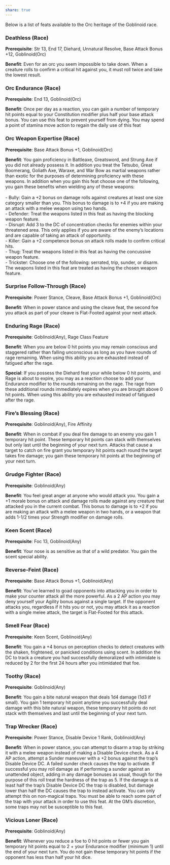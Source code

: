 ```yaml
---
share: true
---
```

Below is a list of feats available to the Orc heritage of the Goblinoid race.

<h3><span><p>Deathless (Race)</p></span></h3><p><span><p><b>Prerequisite</b>:    Str 13, End 17, Diehard, Unnatural Resolve, Base Attack Bonus +12, Goblinoid(Orc)<br></p></span></p><p><span><p><b>Benefit</b>:    Even for an orc you seem impossible to take down. When a creature rolls to confirm a critical hit against you, it must roll twice and take the lowest result.<br></p></span></p><h3><span><p>Orc Endurance (Race)</p></span></h3><p><span><p><b>Prerequisite</b>:    End 13, Goblinoid(Orc)<br></p></span></p><p><span><p><b>Benefit</b>:    Once per day as a reaction, you can gain a number of temporary hit points equal to your Constitution modifier plus half your base attack bonus. You can use this feat to prevent yourself from dying. You may spend a point of stamina move action to regain the daily use of this feat<br></p></span></p><h3><span><p>Orc Weapon Expertise (Race)</p></span></h3><p><span><p><b>Prerequisite</b>:    Base Attack Bonus +1, Goblinoid(Orc)<br></p></span></p><p><span><p><b>Benefit</b>:    You gain proficiency in Battleaxe, Greatsword, and Strung Axe if you did not already possess it. In addition you treat the Tetsubo, Great Boomerang, Goliath Axe, Waraxe, and War Bow as martial weapons rather than exotic for the purposes of determining proficiency with these weapons. In addition when you gain this feat choose one of the following, you gain these benefits when wielding any of these weapons:<br><br>- Bully: Gain a +2 bonus on damage rolls against creatures at least one size category smaller than you. This bonus to damage is to +4 if you are making an attack with a melee weapon using two hands.<br>- Defender: Treat the weapons listed in this feat as having the blocking weapon feature.<br>- Disrupt: Add 3 to the DC of concentration checks for enemies within your threatened area. This only applies if you are aware of the enemy’s locations and are capable of taking an attack of opportunity.<br>- Killer: Gain a +2 competence bonus on attack rolls made to confirm critical hits.<br>- Thug: Treat the weapons listed in this feat as having the concussive weapon feature.<br>- Trickster: Choose one of the following: serrated, trip, sunder, or disarm. The weapons listed in this feat are treated as having the chosen weapon feature.<br></p></span></p><h3><span><p>Surprise Follow-Through (Race)</p></span></h3><p><span><p><b>Prerequisite</b>:    Power Stance, Cleave, Base Attack Bonus +1, Goblinoid(Orc)<br></p></span></p><p><span><p><b>Benefit</b>:    When in power stance and using the cleave feat, the second foe you attack as part of your cleave is Flat-Footed against your next attack.<br></p></span></p><h3><span><p>Enduring Rage (Race)</p></span></h3><p><span><p><b>Prerequisite</b>:    Goblinoid(Any), Rage Class Feature<br></p></span></p><p><span><p><b>Benefit</b>:    When you are below 0 hit points you may remain conscious and staggered rather than falling unconscious as long as you have rounds of rage remaining. When using this ability you are exhausted instead of fatigued after the rage.<br></p></span></p><p><span><p><b>Special</b>:    If you possess the Diehard feat your while below 0 hit points, and Rage is about to expire, you may as a reaction choose to add your Endurance modifier to the rounds remaining on the rage. The rage from these additional rounds immediately expires when you are brought above 0 hit points. When using this ability you are exhausted instead of fatigued after the rage.<br></p></span></p><h3><span><p>Fire’s Blessing (Race)</p></span></h3><p><span><p><b>Prerequisite</b>:    Goblinoid(Any), Fire Affinity<br></p></span></p><p><span><p><b>Benefit</b>:    When in combat if you deal fire damage to an enemy you gain 1 temporary hit point. These temporary hit points can stack with themselves but only last until the beginning of your next turn. Attacks that cause a target to catch on fire grant you temporary hit points each round the target takes fire damage; you gain these temporary hit points at the beginning of your next turn.<br></p></span></p><h3><span><p>Grudge Fighter (Race)</p></span></h3><p><span><p><b>Prerequisite</b>:    Goblinoid(Any)<br></p></span></p><p><span><p><b>Benefit</b>:    You feel great anger at anyone who would attack you. You gain a +1 morale bonus on attack and damage rolls made against any creature that attacked you in the current combat. This bonus to damage is to +2 if you are making an attack with a melee weapon in two hands, or a weapon that adds 1-1/2 times your Strength modifier on damage rolls.<br></p></span></p><h3><span><p>Keen Scent (Race)</p></span></h3><p><span><p><b>Prerequisite</b>:    Foc 13, Goblinoid(Any)<br></p></span></p><p><span><p><b>Benefit</b>:    Your nose is as sensitive as that of a wild predator. You gain the scent special ability.<br></p></span></p><h3><span><p>Reverse-Feint (Race)</p></span></h3><p><span><p><b>Prerequisite</b>:    Base Attack Bonus +1, Goblinoid(Any)<br></p></span></p><p><span><p><b>Benefit</b>:    You’ve learned to goad opponents into attacking you in order to make your counter attack all the more powerful. As a 2 AP action you may deny yourself your Agility bonus against a single target. If the opponent attacks you, regardless if it hits you or not, you may attack it as a reaction with a single melee attack, the target is Flat-Footed  for this attack.<br></p></span></p><h3><span><p>Smell Fear (Race)</p></span></h3><p><span><p><b>Prerequisite</b>:    Keen Scent, Goblinoid(Any)<br></p></span></p><p><span><p><b>Benefit</b>:    You gain a +4 bonus on perception checks to detect creatures with the shaken, frightened, or panicked conditions using scent. In addition the DC to track a creature you had successfully demoralized with intimidate is reduced by 2 for the first 24 hours after you intimidated that foe.<br></p></span></p><h3><span><p>Toothy (Race)</p></span></h3><p><span><p><b>Prerequisite</b>:    Goblinoid(Any)<br></p></span></p><p><span><p><b>Benefit</b>:    You gain a bite natural weapon that deals 1d4 damage (1d3 if small). You gain 1 temporary hit point anytime you successfully deal damage with this bite natural weapon, these temporary hit points do not stack with themselves and last until the beginning of your next turn.<br></p></span></p><h3><span><p>Trap Wrecker (Race)</p></span></h3><p><span><p><b>Prerequisite</b>:    Power Stance, Disable Device 1 Rank, Goblinoid(Any)<br></p></span></p><p><span><p><b>Benefit</b>:    When in power stance, you can attempt to disarm a trap by striking it with a melee weapon instead of making a Disable Device check. As a 4 AP action, attempt a Sunder maneuver with a +2 bonus against the trap’s Disable Device DC. A failed sunder check causes the trap to activate. If successful you may roll damage as if performing a sunder against an unattended object, adding in any damage bonuses as usual, though for the purpose of this roll treat the hardness of the trap as 5. If the damage is at least half the trap’s Disable Device DC the trap is disabled, but damage lower than half the DC causes the trap to instead activate. You can only attempt this on non-magical traps. You must be able to reach some part of the trap with your attack in order to use this feat. At the GM’s discretion, some traps may not be susceptible to this feat.<br></p></span></p><h3><span><p>Vicious Loner (Race)</p></span></h3><p><span><p><b>Prerequisite</b>:    Goblinoid(Any)<br></p></span></p><p><span><p><b>Benefit</b>:    Whenever you reduce a foe to 0 hit points or fewer you gain temporary hit points equal to 2 + your Endurance modifier (minimum 1) until the end of your next turn. You do not gain these temporary hit points if the opponent has less than half your hit dice.<br></p></span></p>